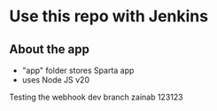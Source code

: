 # Use this repo with Jenkins

## About the app
- "app" folder stores Sparta app
- uses Node JS v20

Testing the webhook dev branch zainab 123123
